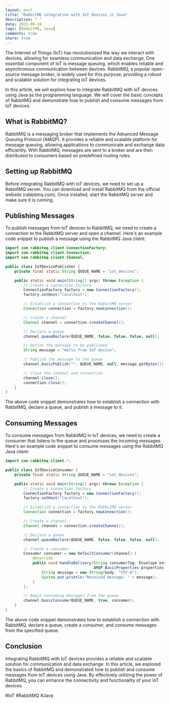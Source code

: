 ```yaml
---
layout: post
title: "RabbitMQ integration with IoT devices in Java"
description: " "
date: 2023-09-18
tags: [RabbitMQ, Java]
comments: true
share: true
---
```


The Internet of Things (IoT) has revolutionized the way we interact with devices, allowing for seamless communication and data exchange. One essential component of IoT is message queuing, which enables reliable and asynchronous communication between devices. RabbitMQ, a popular open-source message broker, is widely used for this purpose, providing a robust and scalable solution for integrating IoT devices.

In this article, we will explore how to integrate RabbitMQ with IoT devices using Java as the programming language. We will cover the basic concepts of RabbitMQ and demonstrate how to publish and consume messages from IoT devices.

## What is RabbitMQ?

RabbitMQ is a messaging broker that implements the Advanced Message Queuing Protocol (AMQP). It provides a reliable and scalable platform for message queuing, allowing applications to communicate and exchange data efficiently. With RabbitMQ, messages are sent to a broker and are then distributed to consumers based on predefined routing rules.

## Setting up RabbitMQ

Before integrating RabbitMQ with IoT devices, we need to set up a RabbitMQ server. You can download and install RabbitMQ from the official website (rabbitmq.com). Once installed, start the RabbitMQ server and make sure it is running.

## Publishing Messages

To publish messages from IoT devices to RabbitMQ, we need to create a connection to the RabbitMQ server and open a channel. Here's an example code snippet to publish a message using the RabbitMQ Java client:

```java
import com.rabbitmq.client.ConnectionFactory;
import com.rabbitmq.client.Connection;
import com.rabbitmq.client.Channel;

public class IoTDevicePublisher {
    private final static String QUEUE_NAME = "iot_devices";

    public static void main(String[] args) throws Exception {
        // Create a connection factory
        ConnectionFactory factory = new ConnectionFactory();
        factory.setHost("localhost");

        // Establish a connection to the RabbitMQ server
        Connection connection = factory.newConnection();

        // Create a channel
        Channel channel = connection.createChannel();

        // Declare a queue
        channel.queueDeclare(QUEUE_NAME, false, false, false, null);

        // Define the message to be published
        String message = "Hello from IoT device";

        // Publish the message to the queue
        channel.basicPublish("", QUEUE_NAME, null, message.getBytes());

        // Close the channel and connection
        channel.close();
        connection.close();
    }
}
```

The above code snippet demonstrates how to establish a connection with RabbitMQ, declare a queue, and publish a message to it.

## Consuming Messages

To consume messages from RabbitMQ in IoT devices, we need to create a consumer that listens to the queue and processes the incoming messages. Here's an example code snippet to consume messages using the RabbitMQ Java client:

```java
import com.rabbitmq.client.*;

public class IoTDeviceConsumer {
    private final static String QUEUE_NAME = "iot_devices";

    public static void main(String[] args) throws Exception {
        // Create a connection factory
        ConnectionFactory factory = new ConnectionFactory();
        factory.setHost("localhost");

        // Establish a connection to the RabbitMQ server
        Connection connection = factory.newConnection();

        // Create a channel
        Channel channel = connection.createChannel();

        // Declare a queue
        channel.queueDeclare(QUEUE_NAME, false, false, false, null);

        // Create a consumer
        Consumer consumer = new DefaultConsumer(channel) {
            @Override
            public void handleDelivery(String consumerTag, Envelope envelope,
                                       AMQP.BasicProperties properties, byte[] body) {
                String message = new String(body, "UTF-8");
                System.out.println("Received message: " + message);
            }
        };

        // Begin consuming messages from the queue
        channel.basicConsume(QUEUE_NAME, true, consumer);
    }
}
```

The above code snippet demonstrates how to establish a connection with RabbitMQ, declare a queue, create a consumer, and consume messages from the specified queue.

## Conclusion

Integrating RabbitMQ with IoT devices provides a reliable and scalable solution for communication and data exchange. In this article, we explored the basics of RabbitMQ and demonstrated how to publish and consume messages from IoT devices using Java. By effectively utilizing the power of RabbitMQ, you can enhance the connectivity and functionality of your IoT devices.

#IoT #RabbitMQ #Java